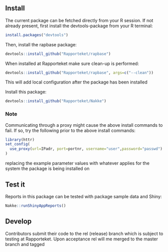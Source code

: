 ## Install
The current package can be fetched directly from your R session. If not already
present, first install the devtools-package from your R terminal:

```r
install.packages("devtools")
```

Then, install the rapbase package:

```r
devtools::install_github("Rapporteket/rapbase")
```

When installed at Rapporteket make sure clean-up is performed:

```r
devtools::install_github("Rapporteket/rapbase", args=c("--clean"))
```

This will add local configuration after the package has been installed

Install this package:

```r
devtools::install_github("Rapporteket/Nakke")
```
### Note
Communicating through a proxy might cause the above install commands to
fail. If so, try the following prior to the above install commands:

```r
library(httr)
set_config(
  use_proxy(url=IPadr, port=portnr, username="user",password="passwd")
)
```

replacing the example parameter values with whatever applies for the
system the package is being installed on

## Test it
Reports in this package can be tested with package sample data and Shiny:

```r
Nakke::runShinyAppReports()
```

## Develop
Contributors submit their code to the rel (release) branch which is
subject to testing at Rapporteket. Upon acceptance rel will me merged to
the master branch and tagged
